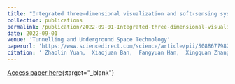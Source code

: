 ```yaml
---
title: "Integrated three-dimensional visualization and soft-sensing system for underground paste backfilling"
collection: publications
permalink: /publication/2022-09-01-Integrated-three-dimensional-visualization-and-soft-sensing-system-for-underground-paste-backfilling
date: 2022-09-01
venue: 'Tunnelling and Underground Space Technology'
paperurl: 'https://www.sciencedirect.com/science/article/pii/S0886779822002188'
citation: ' Zhaolin Yuan,  Xiaojuan Ban,  Fangyuan Han,  Xingquan Zhang,  Shenghua Yin,  Yiming Wang, &quot;Integrated three-dimensional visualization and soft-sensing system for underground paste backfilling.&quot; Tunnelling and Underground Space Technology, 2022.'
---
```

[Access paper here](https://www.sciencedirect.com/science/article/pii/S0886779822002188){:target="_blank"}
